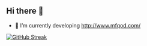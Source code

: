 ## Hi there 👋 

- 🔭 I’m currently developing http://www.mfqod.com/

  

[![GitHub Streak](https://streak-stats.demolab.com?user=dark0crystal&theme=dark)](https://git.io/streak-stats)
